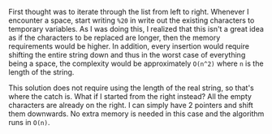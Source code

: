 First thought was to iterate through the list from left to right. Whenever I
encounter a space, start writing `%20` in write out the existing characters to
temporary variables. As I was doing this, I realized that this isn't a great
idea as if the characters to be replaced are longer, then the memory
requirements would be higher. In addition, every insertion would require
shifting the entire string down and thus in the worst case of everything being a
space, the complexity would be approximately `O(n^2)` where `n` is the length of
the string. 

This solution does not require using the length of the real string, so that's
where the catch is. What if I started from the right instead? All the empty
characters are already on the right. I can simply have 2 pointers and shift them
downwards. No extra memory is needed in this case and the algorithm runs in
`O(n)`.
